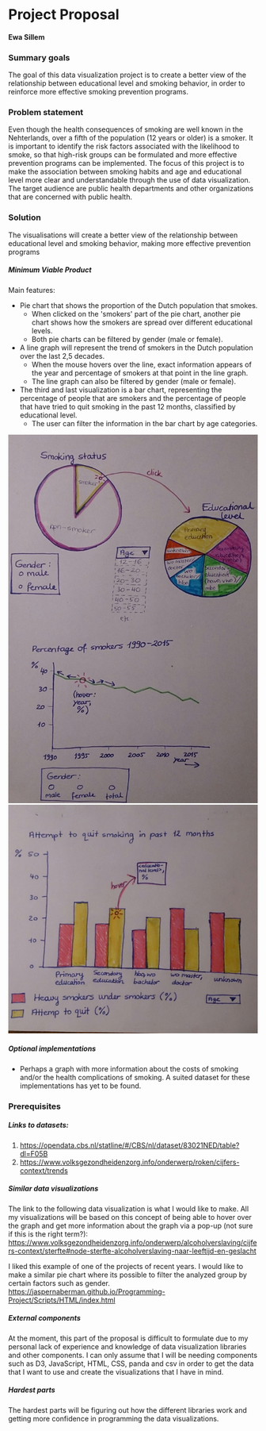 # Project Proposal
#### Ewa Sillem

### Summary goals
The goal of this data visualization project is to create a better view of the relationship between educational level and smoking behavior, in order to reinforce more effective smoking prevention programs.

### Problem statement

Even though the health consequences of smoking are well known in the Nehterlands, over a fifth of the population (12 years or older) is a smoker. It is important to identify the risk factors associated with the likelihood to smoke, so that high-risk groups can be formulated and more effective prevention programs can be implemented. The focus of this project is to make the association between smoking habits and age and educational level more clear and understandable through the use of data visualization. The target audience are public health departments and other organizations that are concerned with public health.

### Solution
The visualisations will create a better view of the relationship between educational level and smoking behavior, making more effective prevention programs

##### Minimum Viable Product
Main features:
- Pie chart that shows the proportion of the Dutch population that smokes.
    - When clicked on the 'smokers' part of the pie chart, another pie chart shows how the smokers are spread over different educational levels.
    - Both pie charts can be filtered by gender (male or female).
- A line graph will represent the trend of smokers in the Dutch population over the last 2,5 decades.
    - When the mouse hovers over the line, exact information appears of the year and percentage of smokers at that point in the line graph.
    - The line graph can also be filtered by gender (male or female).
- The third and last visualization is a bar chart, representing the percentage of people that are smokers and the percentage of people that have tried to quit smoking in the past 12 months, classified by educational level.
    - The user can filter the information in the bar chart by age categories.

![alt text](image_1.JPG)
![alt text](image_2.JPG)

##### Optional implementations
- Perhaps a graph with more information about the costs of smoking and/or the health complications of smoking. A suited dataset for these implementations has yet to be found.

### Prerequisites
##### Links to datasets:
1. https://opendata.cbs.nl/statline/#/CBS/nl/dataset/83021NED/table?dl=F05B
2. https://www.volksgezondheidenzorg.info/onderwerp/roken/cijfers-context/trends

##### Similar data visualizations
The link to the following data visualization is what I would like to make. All my visualizations will be based on this concept of being able to hover over the graph and get more information about the graph via a pop-up (not sure if this is the right term?):
https://www.volksgezondheidenzorg.info/onderwerp/alcoholverslaving/cijfers-context/sterfte#node-sterfte-alcoholverslaving-naar-leeftijd-en-geslacht

I liked this example of one of the projects of recent years. I would like to make a similar pie chart where its possible to filter the analyzed group by certain factors such as gender.   
https://jaspernaberman.github.io/Programming-Project/Scripts/HTML/index.html

##### External components
At the moment, this part of the proposal is difficult to formulate due to my personal lack of experience and knowledge of data visualization libraries and other components. I can only assume that I will be needing components such as D3, JavaScript, HTML, CSS, panda and csv in order to get the data that I want to use and create the visualizations that I have in mind.

##### Hardest parts
The hardest parts will be figuring out how the different libraries work and getting more confidence in programming the data visualizations.
